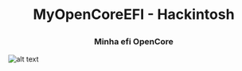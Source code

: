 # <p align = "center"> MyOpenCoreEFI - Hackintosh </p>

### <p align = "center"> Minha efi OpenCore </p>


![alt text](https://github.com/gabrielmaialva33/efi-opencore-z97p/blob/master/img.jpg?raw=true)
